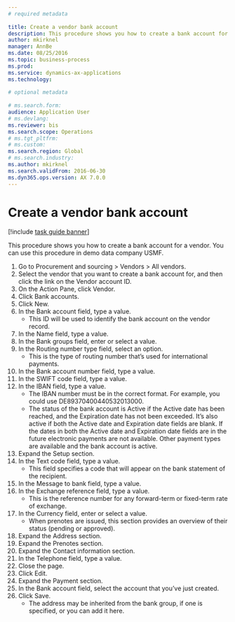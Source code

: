 ```yaml
--- 
# required metadata 
 
title: Create a vendor bank account
description: This procedure shows you how to create a bank account for a vendor. 
author: mkirknel
manager: AnnBe 
ms.date: 08/25/2016
ms.topic: business-process 
ms.prod:  
ms.service: dynamics-ax-applications 
ms.technology:  
 
# optional metadata 
 
# ms.search.form:   
audience: Application User 
# ms.devlang:  
ms.reviewer: bis
ms.search.scope: Operations 
# ms.tgt_pltfrm:  
# ms.custom:  
ms.search.region: Global
# ms.search.industry: 
ms.author: mkirknel
ms.search.validFrom: 2016-06-30 
ms.dyn365.ops.version: AX 7.0.0 
---
```

# Create a vendor bank account

[!include [task guide banner](../../includes/task-guide-banner.md)]

This procedure shows you how to create a bank account for a vendor. You can use this procedure in demo data company USMF.

1. Go to Procurement and sourcing > Vendors > All vendors.
2. Select the vendor that you want to create a bank account for, and then click the link on the Vendor account ID.
3. On the Action Pane, click Vendor.
4. Click Bank accounts.
5. Click New.
6. In the Bank account field, type a value.
    * This ID will be used to identify the bank account on the vendor record.  
7. In the Name field, type a value.
8. In the Bank groups field, enter or select a value.
9. In the Routing number type field, select an option.
    * This is the type of routing number that’s used for international payments.  
10. In the Bank account number field, type a value.
11. In the SWIFT code field, type a value.
12. In the IBAN field, type a value.
    * The IBAN number must be in the correct format. For example, you could use DE89370400440532013000.  
    * The status of the bank account is Active if the Active date has been reached, and the Expiration date has not been exceeded. It’s also active if both the Active date and Expiration date fields are blank. If the dates in both the Active date and Expiration date fields are in the future electronic payments are not available. Other payment types are available and the bank account is active.  
13. Expand the Setup section.
14. In the Text code field, type a value.
    * This field specifies a code that will appear on the bank statement of the recipient.  
15. In the Message to bank field, type a value.
16. In the Exchange reference field, type a value.
    * This is the reference number for any forward-term or fixed-term rate of exchange.  
17. In the Currency field, enter or select a value.
    * When prenotes are issued, this section provides an overview of their status (pending or approved).  
18. Expand the Address section.
19. Expand the Prenotes section.
20. Expand the Contact information section.
21. In the Telephone field, type a value.
22. Close the page.
23. Click Edit.
24. Expand the Payment section.
25. In the Bank  account field, select the account that you’ve just created.
26. Click Save.
    * The address may be inherited from the bank group, if one is specified, or you can add it here.  

